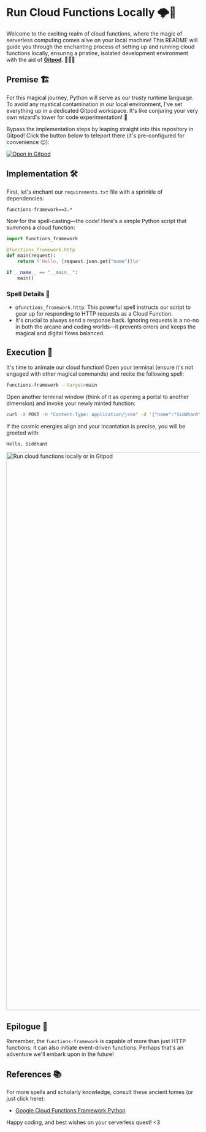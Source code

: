 # Run Cloud Functions Locally 🌩️🚀

Welcome to the exciting realm of cloud functions, where the magic of serverless computing comes alive on your local machine! This README will guide you through the enchanting process of setting up and running cloud functions locally, ensuring a pristine, isolated development environment with the aid of [**Gitpod**](https://www.gitpod.io/). 🧙‍♂️✨

## Premise 🏗️

For this magical journey, Python will serve as our trusty runtime language. To avoid any mystical contamination in our local environment, I've set everything up in a dedicated Gitpod workspace. It's like conjuring your very own wizard's tower for code experimentation! 🏰

Bypass the implementation steps by leaping straight into this repository in Gitpod! Click the button below to teleport there (it's pre-configured for convenience 😉):

[![Open in Gitpod](https://gitpod.io/button/open-in-gitpod.svg)](https://gitpod.io/#https://github.com/Siddhant-K-code/run-cloud-functions-locally)

## Implementation 🛠️

First, let's enchant our `requirements.txt` file with a sprinkle of dependencies:

```txt
functions-framework==3.*
```

Now for the spell-casting—the code! Here's a simple Python script that summons a cloud function:

```python
import functions_framework

@functions_framework.http
def main(request):
    return f'Hello, {request.json.get("name")}\n'

if __name__ == "__main__":
    main()
```

### Spell Details 🧐

- `@functions_framework.http`: This powerful spell instructs our script to gear up for responding to HTTP requests as a Cloud Function.
- It's crucial to always send a response back. Ignoring requests is a no-no in both the arcane and coding worlds—it prevents errors and keeps the magical and digital flows balanced.

## Execution 🚀

It's time to animate our cloud function! Open your terminal (ensure it's not engaged with other magical commands) and recite the following spell:

```sh
functions-framework --target=main
```

Open another terminal window (think of it as opening a portal to another dimension) and invoke your newly minted function:

```sh
curl -X POST -H "Content-Type: application/json" -d '{"name":"Siddhant"}' http://localhost:8080
```

If the cosmic energies align and your incantation is precise, you will be greeted with:

```sh
Hello, Siddhant
```

<img width="1457" alt="Run cloud functions locally or in Gitpod" src="https://github.com/Siddhant-K-code/run-cloud-functions-locally/assets/55068936/c718ed92-68a2-4864-aa59-189854795de7">

## Epilogue 🌟

Remember, the `functions-framework` is capable of more than just HTTP functions; it can also initiate event-driven functions. Perhaps that's an adventure we'll embark upon in the future!

## References 📚

For more spells and scholarly knowledge, consult these ancient tomes (or just click here):

- [Google Cloud Functions Framework Python](https://github.com/GoogleCloudPlatform/functions-framework-python)

Happy coding, and best wishes on your serverless quest! <3
